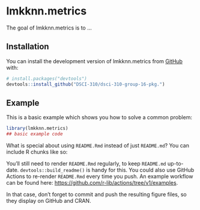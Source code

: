 
<!-- README.md is generated from README.Rmd. Please edit that file -->

# lmkknn.metrics

<!-- badges: start -->
<!-- badges: end -->

The goal of lmkknn.metrics is to …

## Installation

You can install the development version of lmkknn.metrics from
[GitHub](https://github.com/) with:

``` r
# install.packages("devtools")
devtools::install_github("DSCI-310/dsci-310-group-16-pkg.")
```

## Example

This is a basic example which shows you how to solve a common problem:

``` r
library(lmkknn.metrics)
## basic example code
```

What is special about using `README.Rmd` instead of just `README.md`?
You can include R chunks like so:

You’ll still need to render `README.Rmd` regularly, to keep `README.md`
up-to-date. `devtools::build_readme()` is handy for this. You could also
use GitHub Actions to re-render `README.Rmd` every time you push. An
example workflow can be found here:
<https://github.com/r-lib/actions/tree/v1/examples>.

In that case, don’t forget to commit and push the resulting figure
files, so they display on GitHub and CRAN.
